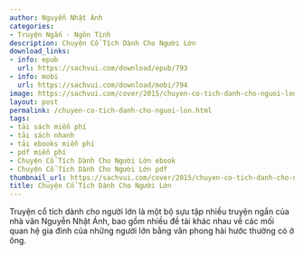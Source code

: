 ```yaml
---
author: Nguyễn Nhật Ánh
categories:
- Truyện Ngắn - Ngôn Tình
description: Chuyện Cổ Tích Dành Cho Người Lớn
download_links:
- info: epub
  url: https://sachvui.com/download/epub/793
- info: mobi
  url: https://sachvui.com/download/mobi/794
image: https://sachvui.com/cover/2015/chuyen-co-tich-danh-cho-nguoi-lon.jpg
layout: post
permalink: /chuyen-co-tich-danh-cho-nguoi-lon.html
tags:
- tải sách miễn phí
- tải sách nhanh
- tải ebooks miễn phí
- pdf miễn phí
- Chuyện Cổ Tích Dành Cho Người Lớn ebook
- Chuyện Cổ Tích Dành Cho Người Lớn pdf
thumbnail_url: https://sachvui.com/cover/2015/chuyen-co-tich-danh-cho-nguoi-lon.jpg
title: Chuyện Cổ Tích Dành Cho Người Lớn
---
```


 <div class="item-desc text-justify"> Truyện cổ tích dành cho người lớn là một bộ sựu tập nhiều truyện ngắn của nhà văn Nguyễn Nhật Ánh, bao gồm nhiều đề tài khác nhau về các mối quan hệ gia đình của những người lớn bằng văn phong hài hước thường có ở ông. </div>
